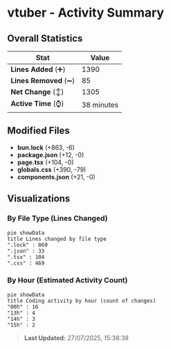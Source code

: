 # vtuber - Activity Summary 

## Overall Statistics

| Stat                   | Value                                                             |
| ---------------------- | ----------------------------------------------------------------- |
| **Lines Added** (➕)   | 1390                                          |
| **Lines Removed** (➖) | 85                                        |
| **Net Change** (↕)    | 1305                |
| **Active Time** (⌚)   | 38 minutes |


## Modified Files
- **bun.lock** (+863, -6)
- **package.json** (+12, -0)
- **page.tsx** (+104, -0)
- **globals.css** (+390, -79)
- **components.json** (+21, -0)

## Visualizations

### By File Type (Lines Changed)

```mermaid
pie showData
title Lines changed by file type
".lock" : 869
".json" : 33
".tsx" : 104
".css" : 469
```

### By Hour (Estimated Activity Count)

```mermaid
pie showData
title Coding activity by hour (count of changes)
"00h" : 16
"13h" : 4
"14h" : 3
"15h" : 2
```


> **Last Updated:** 27/07/2025, 15:38:38
